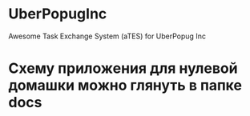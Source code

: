 # UberPopugInc
Awesome Task Exchange System (aTES) for UberPopug Inc

# Схему приложения для нулевой домашки можно глянуть в папке docs